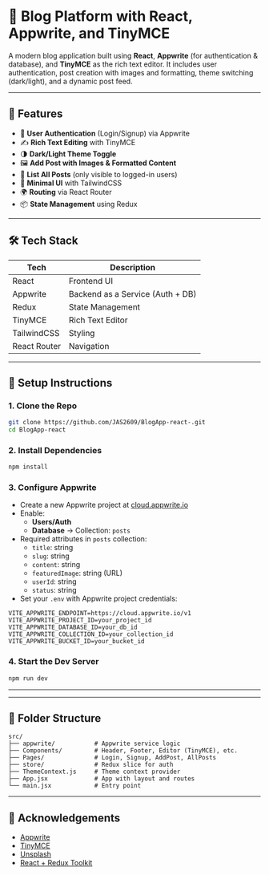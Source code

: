 # 📝 Blog Platform with React, Appwrite, and TinyMCE

A modern blog application built using **React**, **Appwrite** (for authentication & database), and **TinyMCE** as the rich text editor. It includes user authentication, post creation with images and formatting, theme switching (dark/light), and a dynamic post feed.

---

## 🚀 Features

- 🔐 **User Authentication** (Login/Signup) via Appwrite
- ✍️ **Rich Text Editing** with TinyMCE
- 🌗 **Dark/Light Theme Toggle**
- 🖼️ **Add Post with Images & Formatted Content**
- 📃 **List All Posts** (only visible to logged-in users)
- 🧼 **Minimal UI** with TailwindCSS
- 🌍 **Routing** via React Router
- 📦 **State Management** using Redux

---

## 🛠️ Tech Stack

| Tech        | Description                          |
|-------------|--------------------------------------|
| React       | Frontend UI                          |
| Appwrite    | Backend as a Service (Auth + DB)     |
| Redux       | State Management                     |
| TinyMCE     | Rich Text Editor                     |
| TailwindCSS | Styling                              |
| React Router| Navigation                           |

---

## 🔧 Setup Instructions

### 1. Clone the Repo
```bash
git clone https://github.com/JAS2609/BlogApp-react-.git
cd BlogApp-react
```

### 2. Install Dependencies
```bash
npm install
```

### 3. Configure Appwrite
- Create a new Appwrite project at [cloud.appwrite.io](https://cloud.appwrite.io/)
- Enable:
  - **Users/Auth**
  - **Database** → Collection: `posts`
- Required attributes in `posts` collection:
  - `title`: string
  - `slug`: string
  - `content`: string
  - `featuredImage`: string (URL)
  - `userId`: string
  - `status`: string
- Set your `.env` with Appwrite project credentials:
```env
VITE_APPWRITE_ENDPOINT=https://cloud.appwrite.io/v1
VITE_APPWRITE_PROJECT_ID=your_project_id
VITE_APPWRITE_DATABASE_ID=your_db_id
VITE_APPWRITE_COLLECTION_ID=your_collection_id
VITE_APPWRITE_BUCKET_ID=your_bucket_id
```

### 4. Start the Dev Server
```bash
npm run dev
```

---



---

## 📂 Folder Structure
```
src/
├── appwrite/           # Appwrite service logic
├── Components/         # Header, Footer, Editor (TinyMCE), etc.
├── Pages/              # Login, Signup, AddPost, AllPosts
├── store/              # Redux slice for auth
├── ThemeContext.js     # Theme context provider
├── App.jsx             # App with layout and routes
└── main.jsx            # Entry point
```

---

## 🙌 Acknowledgements

- [Appwrite](https://appwrite.io/)
- [TinyMCE](https://www.tiny.cloud/)
- [Unsplash](https://unsplash.com)
- [React + Redux Toolkit](https://redux-toolkit.js.org/)

